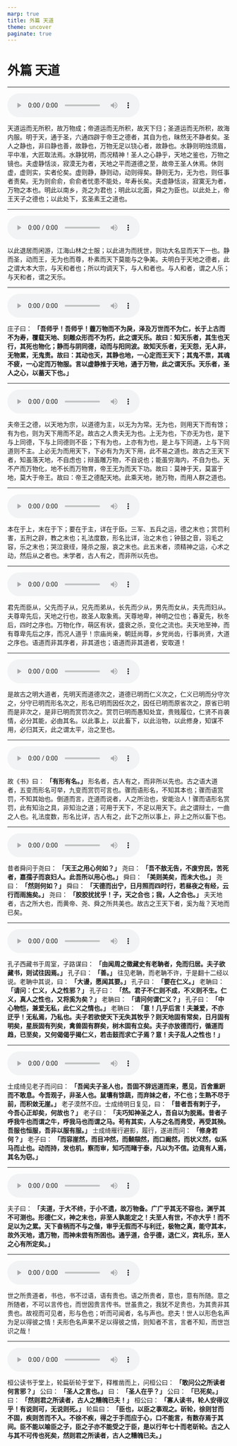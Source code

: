 ```yaml
---
marp: true
title: 外篇 天道
theme: uncover
paginate: true
---
```


# 外篇 天道

---

![](assets/audios/14/1.mp3)

天道运而无所积，故万物成；帝道运而无所积，故天下归；圣道运而无所积，故海内服。明于天，通于圣，六通四辟于帝王之德者，其自为也，昧然无不静者矣。圣人之静也，非曰静也善，故静也，万物无足以铙心者，故静也。水静则明烛须眉，平中准，大匠取法焉。水静犹明，而况精神！圣人之心静乎，天地之鉴也，万物之镜也。夫虚静恬淡，寂漠无为者，天地之平而道德之至，故帝王圣人休焉。休则虚，虚则实，实者伦矣。虚则静，静则动，动则得矣。静则无为，无为也，则任事者责矣。无为则俞俞，俞俞者忧患不能处，年寿长矣。夫虚静恬淡，寂寞无为者，万物之本也。明此以南乡，尧之为君也；明此以北面，舜之为臣也。以此处上，帝王天子之德也；以此处下，玄圣素王之道也。

---

![](assets/audios/14/2.mp3)

以此退居而闲游，江海山林之士服；以此进为而抚世，则功大名显而天下一也。静而圣，动而王，无为也而尊，朴素而天下莫能与之争美。夫明白于天地之德者，此之谓大本大宗，与天和者也；所以均调天下，与人和者也。与人和者，谓之人乐；与天和者，谓之天乐。

---

![](assets/audios/14/3.mp3)

庄子曰： __「吾师乎！吾师乎！虀万物而不为戾，泽及万世而不为仁，长于上古而不为寿，覆载天地、刻雕众形而不为朽，此之谓天乐。故曰：知天乐者，其生也天行，其死也物化；静而与阴同德，动而与阳同波。故知天乐者，无天怨，无人非，无物累，无鬼责。故曰：其动也天，其静也地，一心定而王天下；其鬼不祟，其魂不疲，一心定而万物服。言以虚静推于天地，通于万物，此之谓天乐。天乐者，圣人之心，以蓄天下也。」__ 

---

![](assets/audios/14/4.mp3)

夫帝王之德，以天地为宗，以道德为主，以无为为常。无为也，则用天下而有馀；有为也，则为天下用而不足。故古之人贵夫无为也。上无为也，下亦无为也，是下与上同德，下与上同德则不臣；下有为也，上亦有为也，是上与下同道，上与下同道则不主。上必无为而用天下，下必有为为天下用，此不易之道也。故古之王天下者，知虽落天地，不自虑也；辩虽雕万物，不自说也；能虽穷海内，不自为也。天不产而万物化，地不长而万物育，帝王无为而天下功。故曰：莫神于天，莫富于地，莫大于帝王。故曰：帝王之德配天地。此乘天地，驰万物，而用人群之道也。

---

![](assets/audios/14/5.mp3)

本在于上，末在于下；要在于主，详在于臣。三军、五兵之运，德之末也；赏罚利害，五刑之辟，教之末也；礼法度数，形名比详，治之末也；钟鼓之音，羽毛之容，乐之末也；哭泣衰绖，隆杀之服，哀之末也。此五末者，须精神之运，心术之动，然后从之者也。末学者，古人有之，而非所以先也。

---

![](assets/audios/14/6.mp3)

君先而臣从，父先而子从，兄先而弟从，长先而少从，男先而女从，夫先而妇从。夫尊卑先后，天地之行也，故圣人取象焉。天尊地卑，神明之位也；春夏先，秋冬后，四时之序也。万物化作，萌区有状，盛衰之杀，变化之流也。夫天地至神，而有尊卑先后之序，而况人道乎！宗庙尚亲，朝廷尚尊，乡党尚齿，行事尚贤，大道之序也。语道而非其序者，非其道也；语道而非其道者，安取道！

---

![](assets/audios/14/7.mp3)

是故古之明大道者，先明天而道德次之，道德已明而仁义次之，仁义已明而分守次之，分守已明而形名次之，形名已明而因任次之，因任已明而原省次之，原省已明而是非次之，是非已明而赏罚次之。赏罚已明而愚知处宜，贵贱履位，仁贤不肖袭情，必分其能，必由其名。以此事上，以此畜下，以此治物，以此修身，知谋不用，必归其天，此之谓太平，治之至也。

---

![](assets/audios/14/8.mp3)

故《书》曰： __「有形有名。」__ 形名者，古人有之，而非所以先也。古之语大道者，五变而形名可举，九变而赏罚可言也。骤而语形名，不知其本也；骤而语赏罚，不知其始也。倒道而言，迕道而说者，人之所治也，安能治人！骤而语形名赏罚，此有知治之具，非知治之道；可用于天下，不足以用天下。此之谓辩士，一曲之人也。礼法度数，形名比详，古人有之，此下之所以事上，非上之所以畜下也。

---

![](assets/audios/14/9.mp3)

昔者舜问于尧曰： __「天王之用心何如？」__ 尧曰： __「吾不敖无告，不废穷民，苦死者，嘉孺子而哀妇人。此吾所以用心也。」__ 舜曰： __「美则美矣，而未大也。」__ 尧曰： __「然则何如？」__ 舜曰： __「天德而出宁，日月照而四时行，若昼夜之有经，云行而雨施矣。」__ 尧曰： __「胶胶扰扰乎！子，天之合也；我，人之合也。」__ 夫天地者，古之所大也，而黄帝、尧、舜之所共美也。故古之王天下者，奚为哉？天地而已矣。

---

![](assets/audios/14/10.mp3)

孔子西藏书于周室，子路谋曰： __「由闻周之徵藏史有老聃者，免而归居。夫子欲藏书，则试往因焉。」__ 孔子曰： __「善。」__ 往见老聃，而老聃不许，于是翻十二经以说。老聃中其说，曰： __「大谩，愿闻其要。」__ 孔子曰： __「要在仁义。」__ 老聃曰： __「请问：仁义，人之性邪？」__ 孔子曰： __「然。君子不仁则不成，不义则不生。仁义，真人之性也，又将奚为矣？」__ 老聃曰： __「请问何谓仁义？」__ 孔子曰： __「中心物恺，兼爱无私，此仁义之情也。」__ 老聃曰： __「意！几乎后言！夫兼爱，不亦迂乎！无私焉，乃私也。夫子若欲使天下无失其牧乎？则天地固有常矣，日月固有明矣，星辰固有列矣，禽兽固有群矣，树木固有立矣。夫子亦放德而行，循道而趋，已至矣，又何偈偈乎揭仁义，若击鼓而求亡子焉？意！夫子乱人之性也！」__ 

---

![](assets/audios/14/11.mp3)

士成绮见老子而问曰： __「吾闻夫子圣人也，吾固不辞远道而来，愿见，百舍重趼而不敢息。今吾观子，非圣人也。鼠壤有馀蔬，而弃妹之者，不仁也；生熟不尽于前，而积敛无崖。」__ 老子漠然不应。士成绮明日复见，曰： __「昔者吾有刺于子，今吾心正却矣，何故也？」__ 老子曰： __「夫巧知神圣之人，吾自以为脱焉。昔者子呼我牛也而谓之牛，呼我马也而谓之马。苟有其实，人与之名而弗受，再受其殃。吾服也恒服，吾非以服有服。」__ 士成绮雁行避影，履行，遂进而问： __「修身若何？」__ 老子曰： __「而容崖然，而目冲然，而颡頯然，而口阚然，而状义然，似系马而止也。动而持，发也机，察而审，知巧而睹于泰，凡以为不信。边竟有人焉，其名为窃。」__ 

---

![](assets/audios/14/12.mp3)

夫子曰： __「夫道，于大不终，于小不遗，故万物备。广广乎其无不容也，渊乎其不可测也。形德仁义，神之末也，非至人孰能定之！夫至人有世，不亦大乎！而不足以为之累。天下奋柄而不与之偕，审乎无假而不与利迁，极物之真，能守其本，故外天地，遗万物，而神未尝有所困也。通乎道，合乎德，退仁义，宾礼乐，至人之心有所定矣。」__ 

---

![](assets/audios/14/13.mp3)

世之所贵道者，书也，书不过语，语有贵也。语之所贵者，意也，意有所随。意之所随者，不可以言传也，而世因贵言传书。世虽贵之，我犹不足贵也，为其贵非其贵也。故视而可见者，形与色也；听而可闻者，名与声也。悲夫！世人以形色名声为足以得彼之情！夫形色名声果不足以得彼之情，则知者不言，言者不知，而世岂识之哉！

---

![](assets/audios/14/14.mp3)

桓公读书于堂上，轮扁斫轮于堂下，释椎凿而上，问桓公曰： __「敢问公之所读者何言邪？」__ 公曰： __「圣人之言也。」__ 曰： __「圣人在乎？」__ 公曰： __「已死矣。」__ 曰： __「然则君之所读者，古人之糟魄已夫！」__ 桓公曰： __「寡人读书，轮人安得议乎！有说则可，无说则死。」__ 轮扁曰： __「臣也，以臣之事观之。斫轮，徐则甘而不固，疾则苦而不入。不徐不疾，得之于手而应于心，口不能言，有数存焉于其间。臣不能以喻臣之子，臣之子亦不能受之于臣，是以行年七十而老斫轮。古之人与其不可传也死矣，然则君之所读者，古人之糟魄已夫。」__ 